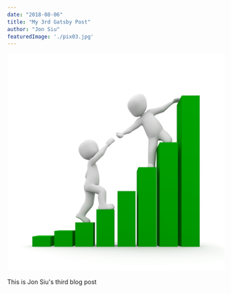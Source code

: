 ```yaml
---
date: "2018-08-06"
title: "My 3rd Gatsby Post"
author: "Jon Siu"
featuredImage: './pix03.jpg'
---
```


![helpinggraph](./pix03.jpg)

This is Jon Siu's third blog post